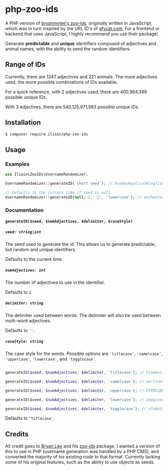 # php-zoo-ids

A PHP version of [bryanmylee's zoo-ids](https://github.com/bryanmylee/zoo-ids), originally written in JavaScript, which was in turn inspired by the URL ID's of [gfycat.com](https://gfycat.com). For a frontend or backend that uses JavaScript, I highly recommend you use their package!

Generate **predictable** and **unique** identifiers composed of adjectives and animal names, with the ability to seed the random identifiers.

## Range of IDs

Currently, there are 1347 adjectives and 221 animals. The more adjectives used, the more possible combinations of IDs available.

For a quick reference, with 2 adjectives used, there are 400,984,389 possible unique IDs.

With 3 adjectives, there are 540,125,971,983 possible unique IDs.

## Installation

```bash
$ composer require iliain/php-zoo-ids
```

## Usage

### Examples

```php
use Iliain\ZooIDs\UsernameRandomizer;

UsernameRandomizer::generateID('short seed'); // KnobbyNauticalKingfisher

// Defaults to the current time if seed is null.
UsernameRandomizer::generateID(null, 2, '🍓', 'lowercase'); // enchanted🍓narrow🍓wallaby
```

### Documentation

#### `generateID($seed, $numAdjectives, $delimiter, $caseStyle)`

##### `seed: string|int`

The seed used to generate the id. This allows us to generate predictable, but random and unique identifiers.

Defaults to the current time.

##### `numAdjectives: int`

The number of adjectives to use in the identifier.

Defaults to `2`.

##### `delimiter: string`

The delimiter used between words. The delimiter will also be used between
multi-word adjectives.

Defaults to `''`.

##### `caseStyle: string`

The case style for the words. Possible options are `'titlecase'`, `'camelcase'`, `'uppercase'`, `'lowercase'`, and `'togglecase'`.

```php

generateID($seed, $numAdjectives, $delimiter, 'titlecase'); // FineAntiqueElk

generateID($seed, $numAdjectives, $delimiter, 'camelcase'); // pertinentPoshGoldfinch

generateID($seed, $numAdjectives, $delimiter, 'uppercase'); // PIERCINGRESPONSIBLECAMEL

generateID($seed, $numAdjectives, $delimiter, 'lowercase'); // imaginarywingedsalamander

generateID($seed, $numAdjectives, $delimiter, 'togglecase'); // sTuNnInGdEsCrIpTiVepEaFoWl
```

Defaults to `'titlecase'`.

## Credits

All credit goes to [Bryan Lee](https://github.com/bryanmylee) and his [zoo-ids](https://github.com/bryanmylee/zoo-ids) package. I wanted a version of this to use in PHP (username generation was handled by a PHP CMS), and converted the majority of his existing code to that format. Currently lacking some of his original features, such as the ability to use objects as seeds.
